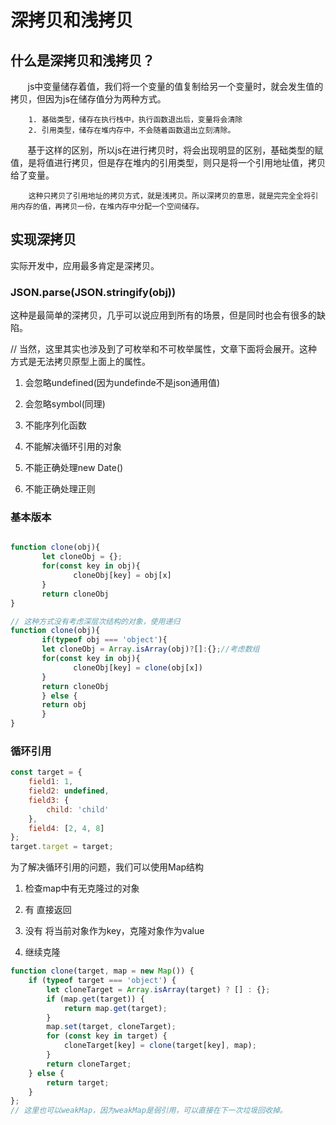 # 深拷贝和浅拷贝  

## 什么是深拷贝和浅拷贝？  
 &nbsp;&nbsp;&nbsp;&nbsp;&nbsp;&nbsp;&nbsp;js中变量储存着值，我们将一个变量的值复制给另一个变量时，就会发生值的拷贝，但因为js在储存值分为两种方式。  

        1. 基础类型，储存在执行栈中，执行函数退出后，变量将会清除  
        2. 引用类型，储存在堆内存中，不会随着函数退出立刻清除。

 &nbsp;&nbsp;&nbsp;&nbsp;&nbsp;&nbsp;&nbsp;基于这样的区别，所以js在进行拷贝时，将会出现明显的区别，基础类型的赋值，是将值进行拷贝，但是存在堆内的引用类型，则只是将一个引用地址值，拷贝给了变量。

        这种只拷贝了引用地址的拷贝方式，就是浅拷贝。所以深拷贝的意思，就是完完全全将引用内存的值，再拷贝一份，在堆内存中分配一个空间储存。

## 实现深拷贝

实际开发中，应用最多肯定是深拷贝。

###  JSON.parse(JSON.stringify(obj))

这种是最简单的深拷贝，几乎可以说应用到所有的场景，但是同时也会有很多的缺陷。

// 当然，这里其实也涉及到了可枚举和不可枚举属性，文章下面将会展开。这种方式是无法拷贝原型上面上的属性。

1. 会忽略undefined(因为undefinde不是json通用值)

2. 会忽略symbol(同理)

3. 不能序列化函数

4. 不能解决循环引用的对象

5. 不能正确处理new Date()

6. 不能正确处理正则


### 基本版本

```js

function clone(obj){
       let cloneObj = {};
       for(const key in obj){
              cloneObj[key] = obj[x]
       }
       return cloneObj
}

// 这种方式没有考虑深层次结构的对象，使用递归
function clone(obj){
       if(typeof obj === 'object'){
       let cloneObj = Array.isArray(obj)?[]:{};//考虑数组
       for(const key in obj){
              cloneObj[key] = clone(obj[x])
       }
       return cloneObj
       } else {
       return obj
       }
}

```


### 循环引用
```js
const target = {
    field1: 1,
    field2: undefined,
    field3: {
        child: 'child'
    },
    field4: [2, 4, 8]
};
target.target = target;

```

为了解决循环引用的问题，我们可以使用Map结构

1. 检查map中有无克隆过的对象

2. 有 直接返回

3. 没有 将当前对象作为key，克隆对象作为value

4. 继续克隆

```js
function clone(target, map = new Map()) {
    if (typeof target === 'object') {
        let cloneTarget = Array.isArray(target) ? [] : {};
        if (map.get(target)) {
            return map.get(target);
        }
        map.set(target, cloneTarget);
        for (const key in target) {
            cloneTarget[key] = clone(target[key], map);
        }
        return cloneTarget;
    } else {
        return target;
    }
};
// 这里也可以weakMap，因为weakMap是弱引用，可以直接在下一次垃圾回收掉。
```









